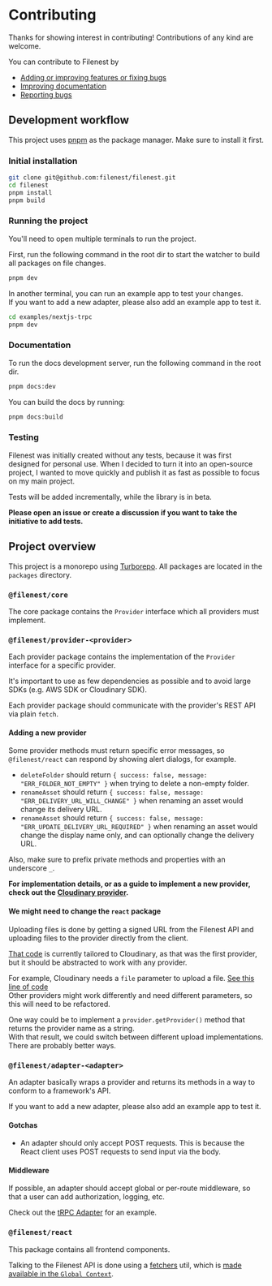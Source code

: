 # Contributing

Thanks for showing interest in contributing! Contributions of any kind are welcome.

You can contribute to Filenest by
- [Adding or improving features or fixing bugs](#development-workflow)
- [Improving documentation](#documentation)
- [Reporting bugs](https://github.com/filenest/filenest/issues)

## Development workflow

This project uses [pnpm](https://pnpm.io/) as the package manager. Make sure to install it first.

### Initial installation

```sh
git clone git@github.com:filenest/filenest.git
cd filenest
pnpm install
pnpm build
```

### Running the project

You'll need to open multiple terminals to run the project.

First, run the following command in the root dir
to start the watcher to build all packages on file changes.

```sh
pnpm dev
```

In another terminal, you can run an example app to test your changes.  
If you want to add a new adapter, please also add an example app to test it.

```sh
cd examples/nextjs-trpc
pnpm dev
```

### Documentation

To run the docs development server, run the following command in the root dir.

```sh
pnpm docs:dev
```

You can build the docs by running:

```sh
pnpm docs:build
```

### Testing

Filenest was initially created without any tests,
because it was first designed for personal use.
When I decided to turn it into an open-source project,
I wanted to move quickly and publish it as fast as possible to focus on my main project.

Tests will be added incrementally, while the library is in beta.

**Please open an issue or create a discussion if you want to take the initiative to add tests.**

## Project overview

This project is a monorepo using [Turborepo](https://turbo.build/repo/docs).
All packages are located in the `packages` directory.

### `@filenest/core`

The core package contains the `Provider` interface which all providers must implement.

### `@filenest/provider-<provider>`

Each provider package contains the implementation of the `Provider` interface for a specific provider.

It's important to use as few dependencies as possible and to avoid large SDKs (e.g. AWS SDK or Cloudinary SDK).

Each provider package should communicate with the provider's REST API via plain `fetch`.

#### Adding a new provider

Some provider methods must return specific error messages,
so `@filenest/react` can respond by showing alert dialogs, for example.

- `deleteFolder` should return `{ success: false, message: "ERR_FOLDER_NOT_EMPTY" }`
when trying to delete a non-empty folder.
- `renameAsset` should return `{ success: false, message: "ERR_DELIVERY_URL_WILL_CHANGE" }`
when renaming an asset would change its delivery URL.
- `renameAsset` should return `{ success: false, message: "ERR_UPDATE_DELIVERY_URL_REQUIRED" }`
when renaming an asset would change the display name only, and can optionally change the delivery URL.

Also, make sure to prefix private methods and properties with an underscore `_`.

**For implementation details, or as a guide to implement a new provider,**
**check out the [Cloudinary provider](https://github.com/filenest/filenest/blob/next/packages/provider-cloudinary/src/index.ts).**

#### We might need to change the `react` package

Uploading files is done by getting a signed URL from the Filenest API
and uploading files to the provider directly from the client.

[That code](https://github.com/filenest/filenest/blob/next/packages/react/src/context/global/FileQueueContext.tsx#L132-L184)
is currently tailored to Cloudinary, as that was the first provider, but it should be abstracted to work with any provider.

For example, Cloudinary needs a `file` parameter to upload a file.
[See this line of code](https://github.com/filenest/filenest/blob/next/packages/react/src/context/global/FileQueueContext.tsx#L153)  
Other providers might work differently and need different parameters, so this will need to be refactored.

One way could be to implement a `provider.getProvider()` method that returns the provider name as a string.  
With that result, we could switch between different upload implementations. There are probably better ways.

### `@filenest/adapter-<adapter>`

An adapter basically wraps a provider and returns its methods
in a way to conform to a framework's API.

If you want to add a new adapter, please also add an example app to test it.

#### Gotchas
- An adapter should only accept POST requests.
This is because the React client uses POST requests to send input via the body.

#### Middleware

If possible, an adapter should accept global or per-route middleware,
so that a user can add authorization, logging, etc.

Check out the [tRPC Adapter](https://github.com/filenest/filenest/blob/next/packages/adapter-trpc/src/index.ts) for an example.

### `@filenest/react`

This package contains all frontend components.

Talking to the Filenest API is done using a [fetchers](https://github.com/filenest/filenest/blob/next/packages/react/src/utils/fetchers.ts) util,
which is [made available in the `Global Context`](https://github.com/filenest/filenest/blob/next/packages/react/src/context/global/GlobalContext.tsx#L70).